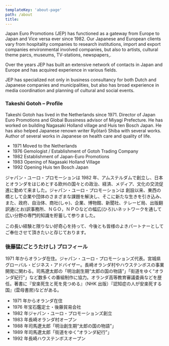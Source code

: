 ```yaml
---
templateKey: 'about-page'
path: /about
title:
---
```


Japan Euro Promotions (JEP) has functioned as a gateway from Europe to Japan and Vice versa ever since 1982. Our Japanese and European clients vary from hospitality companies to research institutions, import and export companies environmental involved companies, but also to artists, cultural theme parcs, museums, TV-stations, newspapers,.

Over the years JEP has built an extensive network of contacts in Japan and Europe and has acquired experience in various fields.

JEP has specialized not only in business consultancy for both Dutch and Japanese companies and municipalities, but also has broad experience in media coordination and planning of cultural and social events.

### Takeshi Gotoh – Profile

Takeshi Gotoh has lived in the Netherlands since 1971. Director of Japan Euro Promotions and Global Bussiness advisor of Miyagi Prefecture. He has worked on building Nagasaki Holland village and Huis ten Bosch Japan. He has also helped Japanese renown writer Ryōtarō Shiba with several works. Author of several works in Japanese on health care and quality of life.

- 1971 Moved to the Netherlands
- 1976 Gemologist / Establishment of Gotoh Trading Company
- 1982 Establishment of Japan-Euro Promotions
- 1983 Opening of Nagasaki Holland Village
- 1992 Opening Huis ten Bosch Japan

ジャパン・ユーロ・プロモーションは 1982 年、アムステルダムで創立し、日本とオランダをはじめとする欧州の国々との政治、経済、メディア、文化の交流促進に勤めて来ました。ジャパン・ユーロ・プロモーションは 創設以来、東西の橋として企業や団体のさまざまな課題を解決し、そこに新たな生きを引き込み、また、政府、自治体、商社(しゃ)、企業、博物館、新聞社、テレービ局、出版翻訳通(とお)訳事務所、ＮＧＯ，ＮＰＯなどの幅広(ひろ)いネットワークを通して広い分野の専門的知識を貯蓄して参りました。

この長い経験と限りない好奇心を持って、今後とも皆様のよきパートナーとしてご奉仕させて頂きたいと存じております。

### 後藤猛(ごとうたけし) プロフィール

1971 年からオランダ在住。ジャパン・ユーロ・プロモーションズ代表。宮城県グローバル・ビジネス・アドバイザー。長崎オランダ村やハウステンボスの事業開発に関わる。司馬遼太郎の「明治創生期“太郎の国の物語”」「街道をゆく“オランダ紀行”」など数多くの番組制作に協力。オランダ高等教育審議委員などを歴任。著書に『安楽死生と死を見つめる』（NHK 出版）『認知症の人が安楽死する国』(雲母書房)などがある。

- 1971 年からオランダ在住
- 1976 年宝石鑑定士・後藤貿易会社
- 1982 年ジャパン・ユーロ・プロモーションズ創立
- 1983 年長崎オランダ村オープン
- 1988 年司馬遼太郎「明治創生期“太郎の国の物語”」
- 1989 年司馬遼太郎「街道をゆく“オランダ紀行”」
- 1992 年長崎ハウステンボスオープン
